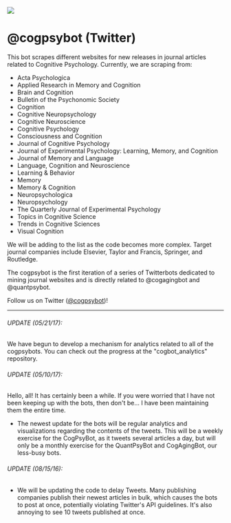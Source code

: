 ![](https://github.com/tmc2737/cogpsybot/blob/master/cogpsy.png)

# @cogpsybot (Twitter)

This bot scrapes different websites for new releases in journal articles related to Cognitive Psychology. Currently, we are scraping from:
- Acta Psychologica
- Applied Research in Memory and Cognition
- Brain and Cognition
- Bulletin of the Psychonomic Society
- Cognition
- Cognitive Neuropsychology 
- Cognitive Neuroscience
- Cognitive Psychology
- Consciousness and Cognition
- Journal of Cognitive Psychology
- Journal of Experimental Psychology: Learning, Memory, and Cognition
- Journal of Memory and Language
- Language, Cognition and Neuroscience 
- Learning & Behavior
- Memory
- Memory & Cognition
- Neuropsychologica
- Neuropsychology
- The Quarterly Journal of Experimental Psychology
- Topics in Cognitive Science
- Trends in Cognitive Sciences 
- Visual Cognition

We will be adding to the list as the code becomes more complex. Target journal companies include Elsevier, Taylor and Francis, Springer, and Routledge.

The cogpsybot is the first iteration of a series of Twitterbots dedicated to mining journal websites and is directly related to @cogagingbot and @quantpsybot.

Follow us on Twitter ([@cogpsybot](http://www.twitter.com/cogpsybot))!


***
###### UPDATE (05/21/17):
We have begun to develop a mechanism for analytics related to all of the cogpsybots. You can check out the progress at the "cogbot_analytics" repository.

###### UPDATE (05/10/17):
Hello, all! It has certainly been a while. If you were worried that I have not been keeping up with the bots, then don't be... I have been maintaining them the entire time.
- The newest update for the bots will be regular analytics and visualizations regarding the contents of the tweets. This will be a weekly exercise for the CogPsyBot, as it tweets several articles a day, but will only be a monthly exercise for the QuantPsyBot and CogAgingBot, our less-busy bots. 

###### UPDATE (08/15/16):
- We will be updating the code to delay Tweets. Many publishing companies publish their newest articles in bulk, which causes the bots to post at once, potentially violating Twitter's API guidelines. It's also annoying to see 10 tweets published at once.
